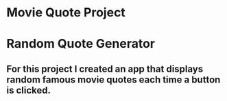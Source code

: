 # Movie Quote Project

# Random Quote Generator

## For this project I created an app that displays random famous movie quotes each time a button is clicked.
